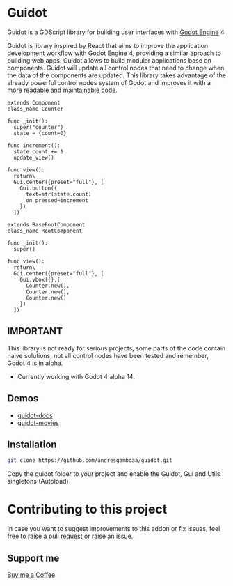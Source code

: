 # Guidot
Guidot is a GDScript library for building user interfaces with [Godot Engine](https://github.com/GodotEngine) 4.

Guidot is library inspired by React that aims to improve the application development workflow with Godot Engine 4, providing a similar aproach to building web apps.
Guidot allows to build modular applications base on components.  Guidot will update all control nodes that need to change when the data of the components are updated. 
This library takes advantage of the already powerful control nodes system of Godot and improves it with a more readable and maintainable code.

```gdscript
extends Component
class_name Counter

func _init():
  super("counter")
  state = {count=0}

func increment():
  state.count += 1
  update_view()

func view():
  return\
  Gui.center({preset="full"}, [
	Gui.button({
	  text=str(state.count)
	  on_pressed=increment
	})
  ])
```
```gdscript
extends BaseRootComponent
class_name RootComponent

func _init():
  super()

func view():
  return\
  Gui.center({preset="full"}, [
    Gui.vbox({},[
      Counter.new(),
      Counter.new(),
      Counter.new()
    })
  ])
```
## IMPORTANT
This library is not ready for serious projects, some parts of the code contain naive solutions, not all control nodes have been tested and remember, Godot 4 is in alpha.
* Currently working with Godot 4 alpha 14.

## Demos
* [guidot-docs](https://github.com/andresgamboaa/guidot-docs)
* [guidot-movies](https://github.com/andresgamboaa/guidot-movies)

## Installation
```bash
git clone https://github.com/andresgamboaa/guidot.git
```
Copy the guidot folder to your project and enable the Guidot, Gui and Utils singletons (Autoload)

# Contributing to this project
In case you want to suggest improvements to this addon or fix issues, feel free to raise a pull request or raise an issue.


## Support me
[Buy me a Coffee](https://ko-fi.com/andres36)
